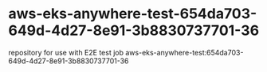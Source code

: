 # aws-eks-anywhere-test-654da703-649d-4d27-8e91-3b8830737701-36
repository for use with E2E test job aws-eks-anywhere-test:654da703-649d-4d27-8e91-3b8830737701-36
